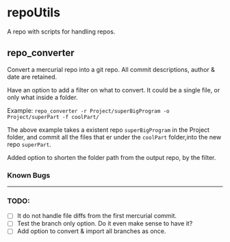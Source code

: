 repoUtils
====================================================================
A repo with scripts for handling repos.


repo_converter
--------------------------------------------------------------------
Convert a mercurial repo into a git repo.
All commit descriptions, author & date are retained.

Have an option to add a filter on what to convert.
It could be a single file, or only what inside a folder. 

Example:
`repo_converter -r Project/superBigProgram -o Project/superPart -f coolPart/`

The above example takes a existent repo `superBigProgram` in the Project folder, and commit all the files that er under the `coolPart` folder,into the new repo `superPart`.

Added option to shorten the folder path from the output repo, by the filter.

### Known Bugs
 ---

### TODO:
 * [ ] It do not handle file diffs from the first mercurial commit.
 * [ ] Test the branch only option. Do it even make sense to have it?
 * [ ] Add option to convert & import all branches as once.
